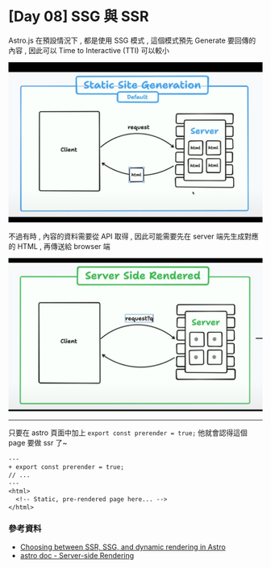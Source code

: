 # [Day 08] SSG 與 SSR

Astro.js 在預設情況下 , 都是使用 SSG 模式 , 這個模式預先 Generate 要回傳的內容 , 因此可以 Time to Interactive (TTI) 可以較小

![](https://raw.githubusercontent.com/andrew781026/ithome_ironman_2023/master/day-08/imgs/ssg.png)

不過有時 , 內容的資料需要從 API 取得 , 因此可能需要先在 server 端先生成對應的 HTML , 再傳送給 browser 端

![](https://raw.githubusercontent.com/andrew781026/ithome_ironman_2023/master/day-08/imgs/ssr.png)

-----

只要在 astro 頁面中加上 `export const prerender = true;` 他就會認得這個 page 要做 ssr 了~

```vue
---
+ export const prerender = true;
// ...
---
<html>
  <!-- Static, pre-rendered page here... -->
</html>
```

### 參考資料

- [Choosing between SSR, SSG, and dynamic rendering in Astro](https://www.youtube.com/watch?v=aIHRjloFASU)
- [astro doc - Server-side Rendering](https://docs.astro.build/en/guides/server-side-rendering/)
